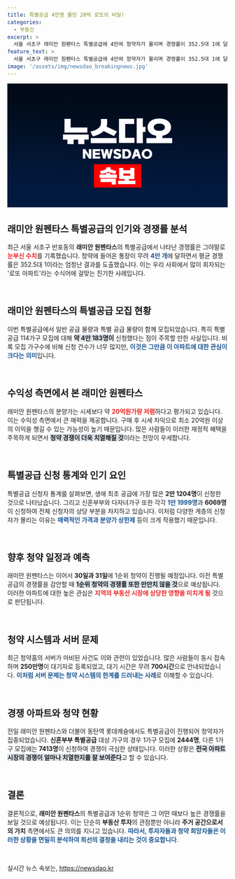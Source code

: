 ```yaml
---
title: 특별공급 4만명 몰린 20억 로또의 비밀!
categories:
  - 부동산
excerpt: >
  서울 서초구 래미안 원펜타스 특별공급에 4만여 청약자가 몰리며 경쟁률이 352.5대 1에 달했습니다. 30~31일 1순위 청약도 치열할 전망, 이 아파트는 분양가가 시세보다 20억 원 저렴해 로또 아파트로 불리고 있습니다.
feature_text: >
  서울 서초구 래미안 원펜타스 특별공급에 4만여 청약자가 몰리며 경쟁률이 352.5대 1에 달했습니다. 30~31일 1순위 청약도 치열할 전망, 이 아파트는 분양가가 시세보다 20억 원 저렴해 로또 아파트로 불리고 있습니다.
image: '/assets/img/newsdao_breakingnews.jpg'
---
```


<p><img src="/assets/img/newsdao_breakingnews.jpg" alt="koreaapp 속보" /></p>

<h2 data-ke-size="size26">래미안 원펜타스 특별공급의 인기와 경쟁률 분석</h2>

<p data-ke-size="size16">최근 서울 서초구 반포동의 <b>래미안 원펜타스</b>의 특별공급에서 나타난 경쟁률은 그야말로 <b><span style="color: #ee2323;">눈부신 수치</span></b>를 기록했습니다. 청약에 들어온 통장이 무려 <b><span style="color: #1a5490;">4만 개</span></b>에 달하면서 평균 경쟁률은 352.5대 1이라는 엄청난 결과를 도출했습니다. 이는 우리 사회에서 많이 회자되는 '로또 아파트'라는 수식어에 걸맞는 진기한 사례입니다.</p>

<p data-ke-size="size16">&nbsp;</p>

<h2 data-ke-size="size26">래미안 원펜타스의 특별공급 모집 현황</h2>

<p data-ke-size="size16">이번 특별공급에서 일반 공급 물량과 특별 공급 물량이 함께 모집되었습니다. 특히 특별공급 114가구 모집에 대해 <b><span style="background-color: #21538527;">약 4만 183명이</span></b> 신청했다는 점이 주목할 만한 사실입니다. 비록 모집 가구수에 비해 신청 건수가 너무 많지만, <b><span style="color: #1a5490;">이것은 그만큼 이 아파트에 대한 관심이 크다는 의미</span></b>입니다.</p>

<p data-ke-size="size16">&nbsp;</p>

<h2 data-ke-size="size26">수익성 측면에서 본 래미안 원펜타스</h2>

<p data-ke-size="size16">래미안 원펜타스의 분양가는 시세보다 약 <b><span style="color: #ee2323;">20억원가량 저렴</span></b>하다고 평가되고 있습니다. 이는 수익성 측면에서 큰 매력을 제공합니다. 구매 후 시세 차익으로 최소 20억원 이상의 이익을 챙길 수 있는 가능성이 높기 때문입니다. 많은 사람들이 이러한 재정적 혜택을 주목하게 되면서 <b><span style="background-color: #21538527;">청약 경쟁이 더욱 치열해질 것</span></b>이라는 전망이 우세합니다.</p>

<p data-ke-size="size16">&nbsp;</p>

<h2 data-ke-size="size26">특별공급 신청 통계와 인기 요인</h2>

<p data-ke-size="size16">특별공급 신청자 통계를 살펴보면, 생애 최초 공급에 가장 많은 <b>2만 1204명</b>이 신청한 것으로 나타났습니다. 그리고 신혼부부와 다자녀가구 또한 각각 <b><span style="color: #1a5490;">1만 1999명</span></b>과 <b>6069명</b>이 신청하여 전체 신청자의 상당 부분을 차지하고 있습니다. 이처럼 다양한 계층의 신청자가 몰리는 이유는 <b><span style="color: #1a5490;">매력적인 가격과 분양가 상한제</span></b> 등이 크게 작용했기 때문입니다.</p>

<p data-ke-size="size16">&nbsp;</p>

<h2 data-ke-size="size26">향후 청약 일정과 예측</h2>

<p data-ke-size="size16">래미안 원펜타스는 이어서 <b>30일과 31일</b>에 1순위 청약이 진행될 예정입니다. 이전 특별공급의 경쟁률을 감안할 때 <b><span style="background-color: #21538527;">1순위 청약의 경쟁률 또한 만만치 않을 것</span></b>으로 예상됩니다. 이러한 아파트에 대한 높은 관심은 <b><span style="color: #ee2323;">지역의 부동산 시장에 상당한 영향을 미치게 될</span></b> 것으로 판단됩니다.</p>

<p data-ke-size="size16">&nbsp;</p>

<h2 data-ke-size="size26">청약 시스템과 서버 문제</h2>

<p data-ke-size="size16">최근 청약홈의 서버가 마비된 사건도 이와 관련이 있었습니다. 많은 사람들이 동시 접속하며 <b>250만명</b>이 대기자로 등록되었고, 대기 시간은 무려 <b>700시간</b>으로 안내되었습니다. <b><span style="color: #1a5490;">이처럼 서버 문제는 청약 시스템의 한계를 드러내는 사례</span></b>로 이해할 수 있습니다.</p>

<p data-ke-size="size16">&nbsp;</p>

<h2 data-ke-size="size26">경쟁 아파트와 청약 현황</h2>

<p data-ke-size="size16">전일 래미안 원펜타스와 더불어 동탄역 롯데캐슬에서도 특별공급이 진행되어 청약자가 집중되었습니다. <b>신혼부부 특별공급</b> 대상 가구의 경우 1가구 모집에 <b>2444명</b>, 다른 1가구 모집에는 <b>7413명</b>이 신청하여 경쟁이 극심한 상태입니다. 이러한 상황은 <b><span style="background-color: #21538527;">전국 아파트 시장의 경쟁이 얼마나 치열한지를 잘 보여준다</span></b>고 할 수 있습니다.</p>

<p data-ke-size="size16">&nbsp;</p>

<h2 data-ke-size="size26">결론</h2>

<p data-ke-size="size16">결론적으로, <b>래미안 원펜타스</b>의 특별공급과 1순위 청약은 그 어떤 때보다 높은 경쟁률을 보일 것으로 예상됩니다. 이는 단순히 <b>부동산 투자</b>의 관점뿐만 아니라 <b>주거 공간으로서의 가치</b> 측면에서도 큰 의의를 지니고 있습니다. <b><span style="color: #1a5490;">따라서, 투자자들과 청약 희망자들은 이러한 상황을 면밀히 분석하여 최선의 결정을 내리는 것이 중요합니다</span></b>.</p>

<p data-ke-size="size16">&nbsp;</p>
실시간 뉴스 속보는, <a href="https://newsdao.kr" rel="dofollow">https://newsdao.kr</a>


